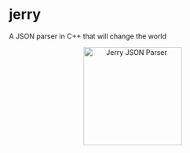 # jerry

A JSON parser in C++ that will change the world

<p align="center">
  <img src="https://github.com/user-attachments/assets/9548e1ca-bf4f-46aa-892b-4054a36f7441" alt="Jerry JSON Parser" width="200"/>
</p>
